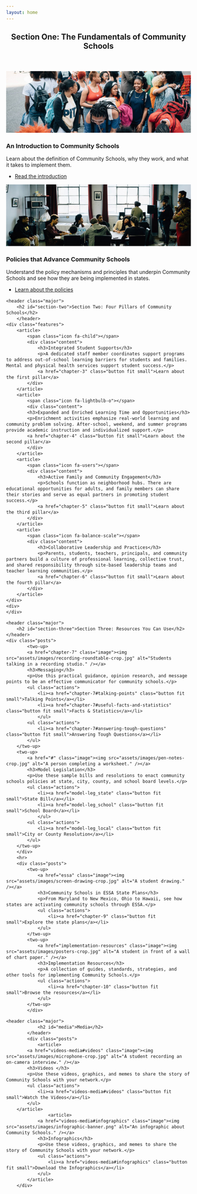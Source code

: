 ```yaml
---
layout: home
---
```


<section>

<!-- Section One -->

<header class="major">
	<h2 id="section-one">Section One: The Fundamentals of Community Schools</h2>
</header>
<div class="posts">
	<two-up>
		<a href="chapter-1" class="image"><img src="assets/images/crowd-crop.jpg" alt="A crowd of students." /></a>
		<h3>An Introduction to Community Schools</h3>
		<p>Learn about the definition of Community Schools, why they work, and what it takes to implement them.</p>
		<ul class="actions">
			<li><a href="chapter-1" class="button fit small">Read the introduction</a></li>
		</ul>
	</two-up>
	<two-up>
		<a href="chapter-2" class="image"><img src="assets/images/one-hood-crop.jpg" alt="People participating in a collaborative design session." /></a>
		<h3>Policies that Advance Community Schools</h3>
		<p>Understand the policy mechanisms and principles that underpin Community Schools and see how they are being implemented in states.</p>
		<ul class="actions">
			<li><a href="chapter-2" class="button fit small">Learn about the policies</a></li>
		</ul>
	</two-up>
	</div>

<!-- Section Two -->

	<header class="major">
		<h2 id="section-two">Section Two: Four Pillars of Community Schools</h2>
		</header>
	<div class="features">
		<article>
			<span class="icon fa-child"></span>
			<div class="content">
				<h3>Integrated Student Supports</h3>
				<p>A dedicated staff member coordinates support programs to address out-of-school learning barriers for students and families. Mental and physical health services support student success.</p>
				<a href="chapter-3" class="button fit small">Learn about the first pillar</a>
			</div>
		</article>
		<article>
			<span class="icon fa-lightbulb-o"></span>
			<div class="content">
			<h3>Expanded and Enriched Learning Time and Opportunities</h3>
			<p>Enrichment activities emphasize real-world learning and community problem solving. After-school, weekend, and summer programs provide academic instruction and individualized support.</p>
			<a href="chapter-4" class="button fit small">Learn about the second pillar</a>
			</div>
		</article>
		<article>
			<span class="icon fa-users"></span>
			<div class="content">
				<h3>Active Family and Community Engagement</h3>
				<p>Schools function as neighborhood hubs. There are educational opportunities for adults, and family members can share their stories and serve as equal partners in promoting student success.</p>
				<a href="chapter-5" class="button fit small">Learn about the third pillar</a>
			</div>
		</article>
		<article>
			<span class="icon fa-balance-scale"></span>
			<div class="content">
				<h3>Collaborative Leadership and Practices</h3>
				<p>Parents, students, teachers, principals, and community partners build a culture of professional learning, collective trust, and shared responsibility through site-based leadership teams and teacher learning communities.</p>
				<a href="chapter-6" class="button fit small">Learn about the fourth pillar</a>
			</div>
		</article>
	</div>
	<div>
	</div>

<!-- Section Three -->

	<header class="major">
		<h2 id="section-three">Section Three: Resources You Can Use</h2>
	</header>
	<div class="posts">
			<two-up>
			<a href="chapter-7" class="image"><img src="assets/images/recording-roundtable-crop.jpg" alt="Students talking in a recording studio." /></a>
			<h3>Messaging</h3>
			<p>Use this practical guidance, opinion research, and message points to be an effective communicator for community schools.</p>
			<ul class="actions">
				<li><a href="chapter-7#talking-points" class="button fit small">Talking Points</a></li>
				<li><a href="chapter-7#useful-facts-and-statistics" class="button fit small">Facts & Statistics</a></li>
				</ul>
			<ul class="actions">
				<li><a href="chapter-7#answering-tough-questions" class="button fit small">Answering Tough Questions</a></li>
			</ul>
		</two-up>
		<two-up>
			<a href="#" class="image"><img src="assets/images/pen-notes-crop.jpg" alt="A person completing a worksheet." /></a>
			<h3>Model Legislation</h3>
			<p>Use these sample bills and resolutions to enact community schools policies at state, city, county, and school board levels.</p>
			<ul class="actions">
				<li><a href="model-leg_state" class="button fit small">State Bill</a></li>
				<li><a href="model-leg_school" class="button fit small">School Board</a></li>
				</ul>
			<ul class="actions">
				<li><a href="model-leg_local" class="button fit small">City or County Resolution</a></li>
			</ul>
		</two-up>
		</div>
		<hr>
		<div class="posts">
			<two-up>
				<a href="essa" class="image"><img src="assets/images/screen-drawing-crop.jpg" alt="A student drawing." /></a>
				<h3>Community Schools in ESSA State Plans</h3>
				<p>From Maryland to New Mexico, Ohio to Hawaii, see how states are activating community schools through ESSA.</p>
				<ul class="actions">
					<li><a href="chapter-9" class="button fit small">Explore the state plans</a></li>
				</ul>
			</two-up>
			<two-up>
				<a href="implementation-resources" class="image"><img src="assets/images/posters-crop.jpg" alt="A student in front of a wall of chart paper." /></a>
				<h3>Implementation Resources</h3>
				<p>A collection of guides, standards, strategies, and other tools for implementing Community Schools.</p>
				<ul class="actions">
					<li><a href="chapter-10" class="button fit small">Browse the resources</a></li>
				</ul>
			</two-up>
			</div>

<!-- Appendix -->

	<header class="major">
				<h2 id="media">Media</h2>
			</header>
			<div class="posts">
				<article>
			<a href="videos-media#videos" class="image"><img src="assets/images/microphone-crop.jpg" alt="A student recording an on-camera interview." /></a>
			<h3>Videos </h3>
			<p>Use these videos, graphics, and memes to share the story of Community Schools with your network.</p>
			<ul class="actions">
				<li><a href="videos-media#videos" class="button fit small">Watch the Videos</a></li>
			</ul>
		</article>
					<article>
				<a href="videos-media#infographics" class="image"><img src="assets/images/infographic-banner.png" alt="An infographic about Community Schools." /></a>
				<h3>Infographics</h3>
				<p>Use these videos, graphics, and memes to share the story of Community Schools with your network.</p>
				<ul class="actions">
					<li><a href="videos-media#infographics" class="button fit small">Download the Infographics</a></li>
				</ul>
			</article>
		</div>

</section>
